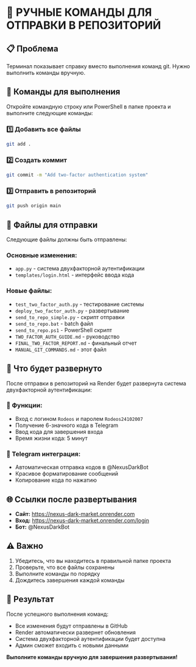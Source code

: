 # 🚀 РУЧНЫЕ КОМАНДЫ ДЛЯ ОТПРАВКИ В РЕПОЗИТОРИЙ

## 📋 Проблема
Терминал показывает справку вместо выполнения команд git. Нужно выполнить команды вручную.

## 🔧 Команды для выполнения

Откройте командную строку или PowerShell в папке проекта и выполните следующие команды:

### 1️⃣ Добавить все файлы
```bash
git add .
```

### 2️⃣ Создать коммит
```bash
git commit -m "Add two-factor authentication system"
```

### 3️⃣ Отправить в репозиторий
```bash
git push origin main
```

## 📁 Файлы для отправки

Следующие файлы должны быть отправлены:

### Основные изменения:
- `app.py` - система двухфакторной аутентификации
- `templates/login.html` - интерфейс ввода кода

### Новые файлы:
- `test_two_factor_auth.py` - тестирование системы
- `deploy_two_factor_auth.py` - развертывание
- `send_to_repo_simple.py` - скрипт отправки
- `send_to_repo.bat` - batch файл
- `send_to_repo.ps1` - PowerShell скрипт
- `TWO_FACTOR_AUTH_GUIDE.md` - руководство
- `FINAL_TWO_FACTOR_REPORT.md` - финальный отчет
- `MANUAL_GIT_COMMANDS.md` - этот файл

## 🎯 Что будет развернуто

После отправки в репозиторий на Render будет развернута система двухфакторной аутентификации:

### 🔐 Функции:
- Вход с логином `Rodeos` и паролем `Rodeos24102007`
- Получение 6-значного кода в Telegram
- Ввод кода для завершения входа
- Время жизни кода: 5 минут

### 📱 Telegram интеграция:
- Автоматическая отправка кодов в @NexusDarkBot
- Красивое форматирование сообщений
- Копирование кода по нажатию

## 🌐 Ссылки после развертывания

- **Сайт:** https://nexus-dark-market.onrender.com
- **Вход:** https://nexus-dark-market.onrender.com/login
- **Бот:** @NexusDarkBot

## ⚠️ Важно

1. Убедитесь, что вы находитесь в правильной папке проекта
2. Проверьте, что все файлы сохранены
3. Выполните команды по порядку
4. Дождитесь завершения каждой команды

## 🎉 Результат

После успешного выполнения команд:
- Все изменения будут отправлены в GitHub
- Render автоматически развернет обновления
- Система двухфакторной аутентификации будет доступна
- Админ сможет входить с новыми данными

**Выполните команды вручную для завершения развертывания!**
